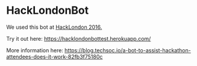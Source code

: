# HackLondonBot
We used this bot at [HackLondon 2016.](http://hacklondon.org)

Try it out here: https://hacklondonbottest.herokuapp.com/

More information here: https://blog.techsoc.io/a-bot-to-assist-hackathon-attendees-does-it-work-82fb3f75180c
